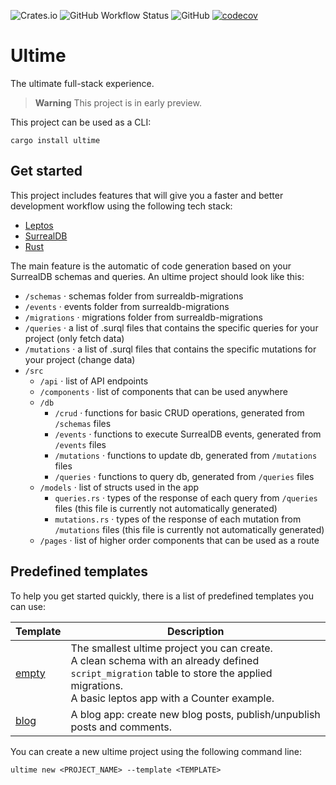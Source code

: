 ![Crates.io](https://img.shields.io/crates/v/ultime) ![GitHub Workflow Status](https://img.shields.io/github/actions/workflow/status/Odonno/ultime/main.yml) ![GitHub](https://img.shields.io/github/license/Odonno/ultime) [![codecov](https://codecov.io/gh/Odonno/ultime/branch/main/graph/badge.svg?token=8DCQY63QP9)](https://codecov.io/gh/Odonno/ultime)

# Ultime

The ultimate full-stack experience.

> **Warning**
> This project is in early preview.

This project can be used as a CLI:

```
cargo install ultime
```

## Get started

This project includes features that will give you a faster and better development workflow using the following tech stack:

- [Leptos](https://leptos.dev/)
- [SurrealDB](https://surrealdb.com/)
- [Rust](https://www.rust-lang.org/)

The main feature is the automatic of code generation based on your SurrealDB schemas and queries. An ultime project should look like this:

- `/schemas` · schemas folder from surrealdb-migrations
- `/events` · events folder from surrealdb-migrations
- `/migrations` · migrations folder from surrealdb-migrations
- `/queries` · a list of .surql files that contains the specific queries for your project (only fetch data)
- `/mutations` · a list of .surql files that contains the specific mutations for your project (change data)
- `/src`
  - `/api` · list of API endpoints
  - `/components` · list of components that can be used anywhere
  - `/db`
    - `/crud` · functions for basic CRUD operations, generated from `/schemas` files
    - `/events` · functions to execute SurrealDB events, generated from `/events` files
    - `/mutations` · functions to update db, generated from `/mutations` files
    - `/queries` · functions to query db, generated from `/queries` files
  - `/models` · list of structs used in the app
    - `queries.rs` · types of the response of each query from `/queries` files (this file is currently not automatically generated)
    - `mutations.rs` · types of the response of each mutation from `/mutations` files (this file is currently not automatically generated)
  - `/pages` · list of higher order components that can be used as a route

## Predefined templates

To help you get started quickly, there is a list of predefined templates you can use:

| Template                          | Description                                                                                                                                                                                         |
| --------------------------------- | --------------------------------------------------------------------------------------------------------------------------------------------------------------------------------------------------- |
| [empty](templates/projects/empty) | The smallest ultime project you can create.<br /> A clean schema with an already defined `script_migration` table to store the applied migrations.<br /> A basic leptos app with a Counter example. |
| [blog](templates/projects/blog)   | A blog app: create new blog posts, publish/unpublish posts and comments.                                                                                                                            |

You can create a new ultime project using the following command line:

```
ultime new <PROJECT_NAME> --template <TEMPLATE>
```
